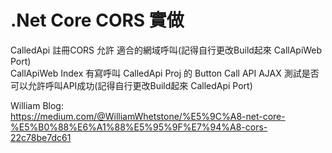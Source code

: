 # .Net Core CORS 實做
CalledApi 註冊CORS 允許 適合的網域呼叫(記得自行更改Build起來 CallApiWeb Port)<br/>
CallApiWeb Index 有寫呼叫 CalledApi Proj 的 Button Call API AJAX 測試是否可以允許呼叫API成功(記得自行更改Build起來 CalledApi Port)<br/>

William Blog:<br/>
https://medium.com/@WilliamWhetstone/%E5%9C%A8-net-core-%E5%B0%88%E6%A1%88%E5%95%9F%E7%94%A8-cors-22c78be7dc61
